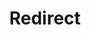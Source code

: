 ﻿---
layout: src/layouts/Redirect.astro
title: Redirect
redirect: /docs/octopus-rest-api/cli/octopus-task
pubDate:  2023-01-01
navSearch: false
navSitemap: false
navMenu: false
---
